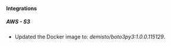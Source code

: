 
#### Integrations

##### AWS - S3


- Updated the Docker image to: *demisto/boto3py3:1.0.0.115129*.
